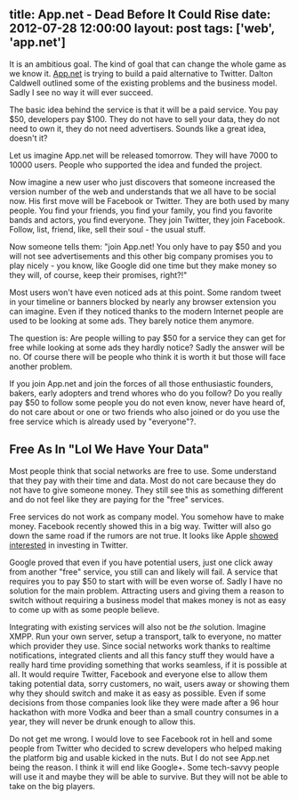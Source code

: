 title: App.net - Dead Before It Could Rise
date: 2012-07-28 12:00:00
layout: post
tags: ['web', 'app.net']
---
It is an ambitious goal. The kind of goal that can change the whole game as we know it. [App.net][appnet] is trying to build a paid alternative to Twitter. Dalton Caldwell outlined some of the existing problems and the business model. Sadly I see no way it will ever succeed.
<!--MORE-->

The basic idea behind the service is that it will be a paid service. You pay $50, developers pay $100. They do not have to sell your data, they do not need to own it, they do not need advertisers. Sounds like a great idea, doesn't it?

Let us imagine App.net will be released tomorrow. They will have 7000 to 10000 users. People who supported the idea and funded the project.

Now imagine a new user who just discovers that someone increased the version number of the web and understands that we all have to be social now. His first move will be Facebook or Twitter. They are both used by many people. You find your friends, you find your family, you find you favorite bands and actors, you find everyone. They join Twitter, they join Facebook. Follow, list, friend, like, sell their soul - the usual stuff.

Now someone tells them: "join App.net! You only have to pay $50 and you will not see advertisements and this other big company promises you to play nicely - you know, like Google did one time but they make money so they will, of course, keep their promises, right?!"

Most users won't have even noticed ads at this point. Some random tweet in your timeline or banners blocked by nearly any browser extension you can imagine. Even if they noticed thanks to the modern Internet people are used to be looking at some ads. They barely notice them anymore.

The question is: Are people willing to pay $50 for a service they can get for free while looking at some ads they hardly notice? Sadly the answer will be no. Of course there will be people who think it is worth it but those will face another problem.

If you join App.net and join the forces of all those enthusiastic founders, bakers, early adopters and trend whores who do you follow? Do you really pay $50 to follow some people you do not even know, never have heard of, do not care about or one or two friends who also joined or do you use the free service which is already used by "everyone"?.

## Free As In "Lol We Have Your Data"
Most people think that social networks are free to use. Some understand that they pay with their time and data. Most do not care because they do not have to give someone money. They still see this as something different and do not feel like they are paying for the "free" services.

Free services do not work as company model. You somehow have to make money. Facebook recently showed this in a big way. Twitter will also go down the same road if the rumors are not true. It looks like Apple [showed interested][appletwitter] in investing in Twitter.

Google proved that even if you have potential users, just one click away from another "free" service, you still can and likely will fail. A service that requires you to pay $50 to start with will be even worse of. Sadly I have no solution for the main problem. Attracting users and giving them a reason to switch without requiring a business model that makes money is not as easy to come up with as some people believe.

Integrating with existing services will also not be *the* solution. Imagine XMPP. Run your own server, setup a transport, talk to everyone, no matter which provider they use. Since social networks work thanks to realtime notifications, integrated clients and all this fancy stuff they would have a really hard time providing something that works seamless, if it is possible at all. It would require Twitter, Facebook and everyone else to allow them taking potential data, sorry customers, no wait, users away or showing them why they should switch and make it as easy as possible. Even if some decisions from those companies look like they were made after a 96 hour hackathon with more Vodka and beer than a small country consumes in a year, they will never be drunk enough to allow this.

Do not get me wrong. I would love to see Facebook rot in hell and some people from Twitter who decided to screw developers who helped making the platform big and usable kicked in the nuts. But I do not see App.net being the reason. I think it will end like Google+. Some tech-savvy people will use it and maybe they will be able to survive. But they will not be able to take on the big players.

[appnet]: https://join.app.net
[appletwitter]: http://www.nytimes.com/2012/07/28/technology/apple-is-said-to-discuss-an-investment-in-twitter.html?_r=2&ref=technology